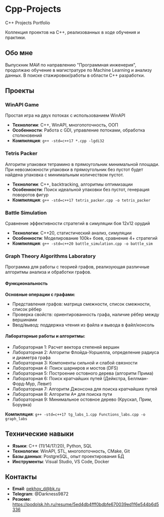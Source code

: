 # Cpp-Projects
C++ Projects Portfolio

Коллекция проектов на C++, реализованных в ходе обучения и практики.

## Обо мне
Выпускник МАИ по направлению "Программная инженерия", продолжаю обучение в магистратуре по Machine Learning и анализу данных. В поиске стажировки/работы в области C++ разработки.

## Проекты

### WinAPI Game
Простая игра на двух потоках с использованием WinAPI

- **Технологии**: C++, WinAPI, многопоточность, ООП
- **Особенности**: Работа с GDI, управление потоками, обработка столкновений  
- **Компиляция**: `g++ -std=c++17 *.cpp -lgdi32`

### Tetris Packer
Алгоритм упаковки тетрамино в прямоугольник минимальной площади. При невозможности упаковки в прямоугольник без пустот будет найдена упаковка с минимальным количеством пустот.

- **Технологии**: C++, backtracking, алгоритмы оптимизации
- **Особенности**: Поиск идеальной упаковки без пустот, генерация поворотов фигур
- **Компиляция**: `g++ -std=c++17 tetris_packer.cpp -o tetris_packer`

### Battle Simulation  
Сравнение эффективности стратегий в симуляции боя 12x12 орудий

- **Технологии**: C++20, статистический анализ, симуляции
- **Особенности**: Моделирование 100k+ боев, сравнение 4+ стратегий
- **Компиляция**: `g++ -std=c++20 battle_simulation.cpp -o battle_sim`

### Graph Theory Algorithms Laboratory
Программа для работы с теорией графов, реализующая различные алгоритмы анализа и обработки графов.

#### Функциональность
**Основные операции с графами:**
- Представления графов: матрица смежности, список смежности, список рёбер
- Проверка свойств: ориентированность графа, наличие рёбер между вершинами  
- Ввод/вывод: поддержка чтения из файла и вывода в файл/консоль

#### Лабораторные работы и алгоритмы:
- Лабораторная 1: Расчет вектора степеней вершин
- Лабораторная 2: Алгоритм Флойда-Уоршелла, определение радиуса и диаметра графа
- Лабораторная 3: Компоненты сильной и слабой связности
- Лабораторная 4: Поиск шарниров и мостов (DFS)
- Лабораторная 5: Построение остовного дерева (алгоритм Прима)
- Лабораторная 6: Поиск кратчайших путей (Дейкстра, Беллман-Форд-Мур, Левит)
- Лабораторная 7: Алгоритм Джонсона для поиска кратчайших путей
- Лабораторная 8: Алгоритм A* для поиска пути
- Лабораторная 9: Минимальное остовное дерево (Крускал, Прим, Борувка)

**Компиляция**: `g++ -std=c++17 tg_labs_1.cpp Functions_labs.cpp -o graph_labs`

## Технические навыки
- **Языки**: C++ (11/14/17/20), Python, SQL
- **Технологии**: WinAPI, STL, многопоточность, CMake, Git
- **Базы данных**: PostgreSQL, опыт проектирования БД  
- **Инструменты**: Visual Studio, VS Code, Docker

## Контакты
- **Email**: pekhov_d@bk.ru
- **Telegram**: @Darkness9872  
- **Резюме**: https://podolsk.hh.ru/resume/5ed4db4fff0bdbfe670039ed1f6e544b6d5336
